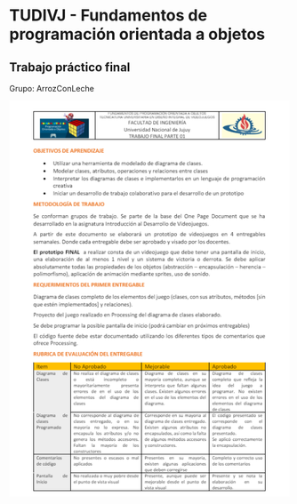 
# TUDIVJ - Fundamentos de programación orientada a objetos
## Trabajo práctico final

Grupo: ArrozConLeche

![Screenshot](tp-final.png)
